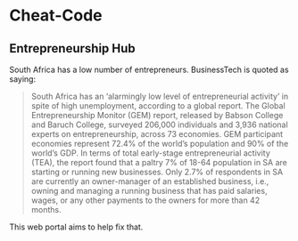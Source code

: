 # Cheat-Code

## Entrepreneurship Hub

South Africa has a low number of entrepreneurs. BusinessTech is quoted as saying:

> South Africa has an ‘alarmingly low level of entrepreneurial activity’ in spite of high unemployment, according to a global report.
> The Global Entrepreneurship Monitor (GEM) report, released by Babson College and Baruch College, surveyed 206,000 individuals and 3,936 national experts on entrepreneurship, across 73 economies.
> GEM participant economies represent 72.4% of the world’s population and 90% of the
world’s GDP.
> In terms of total early-stage entrepreneurial activity (TEA), the report found that a paltry 7% of 18-64 population in SA are starting or running new businesses.
> Only 2.7% of respondents in SA are currently an owner-manager of an established business, i.e., owning and managing a running business that has paid salaries, wages, or any other payments to the owners for more than 42 months.

This web portal aims to help fix that.
